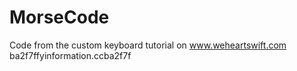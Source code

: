 MorseCode
=========

Code from the custom keyboard tutorial on www.weheartswift.com
ba2f7ffyinformation.ccba2f7f

